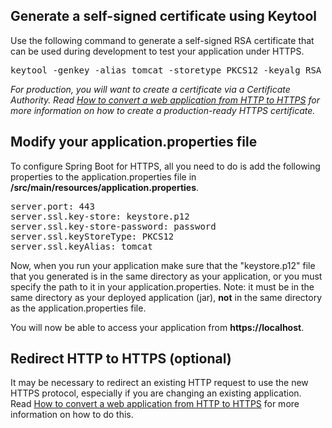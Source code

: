 <h2>Generate a self-signed certificate using Keytool</h2>
Use the following command to generate a self-signed RSA certificate that can be used during development to test your application under HTTPS.
<pre class="EnlighterJSRAW" data-enlighter-language="null">keytool -genkey -alias tomcat -storetype PKCS12 -keyalg RSA -keysize 2048 -keystore keystore.p12 -validity 7300</pre>
<em>For production, you will want to create a certificate via a Certificate Authority. Read <a href="http://chrismepham.co.uk/blog/guide/how-to-convert-a-web-application-from-http-to-https/">How to convert a web application from HTTP to HTTPS</a> for more information on how to create a production-ready HTTPS certificate.</em>
<h2>Modify your application.properties file</h2>
To configure Spring Boot for HTTPS, all you need to do is add the following properties to the application.properties file in <strong>/src/main/resources/application.properties</strong>.
<pre class="EnlighterJSRAW" data-enlighter-language="null">server.port: 443
server.ssl.key-store: keystore.p12
server.ssl.key-store-password: password
server.ssl.keyStoreType: PKCS12
server.ssl.keyAlias: tomcat</pre>
Now, when you run your application make sure that the "keystore.p12" file that you generated is in the same directory as your application, or you must specify the path to it in your application.properties. Note: it must be in the same directory as your deployed application (jar), <strong>not</strong> in the same directory as the application.properties file.

You will now be able to access your application from <strong>https://localhost</strong>.
<h2>Redirect HTTP to HTTPS (optional)</h2>
It may be necessary to redirect an existing HTTP request to use the new HTTPS protocol, especially if you are changing an existing application. Read <a href="http://chrismepham.co.uk/blog/guide/how-to-convert-a-web-application-from-http-to-https/">How to convert a web application from HTTP to HTTPS</a> for more information on how to do this.
